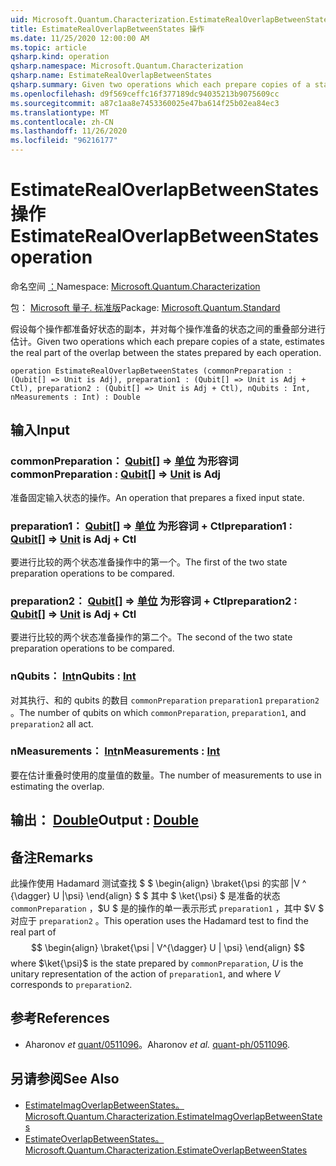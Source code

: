 ```yaml
---
uid: Microsoft.Quantum.Characterization.EstimateRealOverlapBetweenStates
title: EstimateRealOverlapBetweenStates 操作
ms.date: 11/25/2020 12:00:00 AM
ms.topic: article
qsharp.kind: operation
qsharp.namespace: Microsoft.Quantum.Characterization
qsharp.name: EstimateRealOverlapBetweenStates
qsharp.summary: Given two operations which each prepare copies of a state, estimates the real part of the overlap between the states prepared by each operation.
ms.openlocfilehash: d9f569ceffc16f377189dc94035213b9075609cc
ms.sourcegitcommit: a87c1aa8e7453360025e47ba614f25b02ea84ec3
ms.translationtype: MT
ms.contentlocale: zh-CN
ms.lasthandoff: 11/26/2020
ms.locfileid: "96216177"
---
```

# <a name="estimaterealoverlapbetweenstates-operation"></a><span data-ttu-id="508d8-102">EstimateRealOverlapBetweenStates 操作</span><span class="sxs-lookup"><span data-stu-id="508d8-102">EstimateRealOverlapBetweenStates operation</span></span>

<span data-ttu-id="508d8-103">命名空间 [：](xref:Microsoft.Quantum.Characterization)</span><span class="sxs-lookup"><span data-stu-id="508d8-103">Namespace: [Microsoft.Quantum.Characterization](xref:Microsoft.Quantum.Characterization)</span></span>

<span data-ttu-id="508d8-104">包： [Microsoft 量子. 标准版](https://nuget.org/packages/Microsoft.Quantum.Standard)</span><span class="sxs-lookup"><span data-stu-id="508d8-104">Package: [Microsoft.Quantum.Standard](https://nuget.org/packages/Microsoft.Quantum.Standard)</span></span>


<span data-ttu-id="508d8-105">假设每个操作都准备好状态的副本，并对每个操作准备的状态之间的重叠部分进行估计。</span><span class="sxs-lookup"><span data-stu-id="508d8-105">Given two operations which each prepare copies of a state, estimates the real part of the overlap between the states prepared by each operation.</span></span>

```qsharp
operation EstimateRealOverlapBetweenStates (commonPreparation : (Qubit[] => Unit is Adj), preparation1 : (Qubit[] => Unit is Adj + Ctl), preparation2 : (Qubit[] => Unit is Adj + Ctl), nQubits : Int, nMeasurements : Int) : Double
```


## <a name="input"></a><span data-ttu-id="508d8-106">输入</span><span class="sxs-lookup"><span data-stu-id="508d8-106">Input</span></span>

### <a name="commonpreparation--qubit--unit--is-adj"></a><span data-ttu-id="508d8-107">commonPreparation： [Qubit](xref:microsoft.quantum.lang-ref.qubit)[] => [单位](xref:microsoft.quantum.lang-ref.unit)  为形容词</span><span class="sxs-lookup"><span data-stu-id="508d8-107">commonPreparation : [Qubit](xref:microsoft.quantum.lang-ref.qubit)[] => [Unit](xref:microsoft.quantum.lang-ref.unit)  is Adj</span></span>

<span data-ttu-id="508d8-108">准备固定输入状态的操作。</span><span class="sxs-lookup"><span data-stu-id="508d8-108">An operation that prepares a fixed input state.</span></span>


### <a name="preparation1--qubit--unit--is-adj--ctl"></a><span data-ttu-id="508d8-109">preparation1： [Qubit](xref:microsoft.quantum.lang-ref.qubit)[] => [单位](xref:microsoft.quantum.lang-ref.unit)  为形容词 + Ctl</span><span class="sxs-lookup"><span data-stu-id="508d8-109">preparation1 : [Qubit](xref:microsoft.quantum.lang-ref.qubit)[] => [Unit](xref:microsoft.quantum.lang-ref.unit)  is Adj + Ctl</span></span>

<span data-ttu-id="508d8-110">要进行比较的两个状态准备操作中的第一个。</span><span class="sxs-lookup"><span data-stu-id="508d8-110">The first of the two state preparation operations to be compared.</span></span>


### <a name="preparation2--qubit--unit--is-adj--ctl"></a><span data-ttu-id="508d8-111">preparation2： [Qubit](xref:microsoft.quantum.lang-ref.qubit)[] => [单位](xref:microsoft.quantum.lang-ref.unit)  为形容词 + Ctl</span><span class="sxs-lookup"><span data-stu-id="508d8-111">preparation2 : [Qubit](xref:microsoft.quantum.lang-ref.qubit)[] => [Unit](xref:microsoft.quantum.lang-ref.unit)  is Adj + Ctl</span></span>

<span data-ttu-id="508d8-112">要进行比较的两个状态准备操作的第二个。</span><span class="sxs-lookup"><span data-stu-id="508d8-112">The second of the two state preparation operations to be compared.</span></span>


### <a name="nqubits--int"></a><span data-ttu-id="508d8-113">nQubits： [Int](xref:microsoft.quantum.lang-ref.int)</span><span class="sxs-lookup"><span data-stu-id="508d8-113">nQubits : [Int](xref:microsoft.quantum.lang-ref.int)</span></span>

<span data-ttu-id="508d8-114">对其执行、和的 qubits 的数目 `commonPreparation` `preparation1` `preparation2` 。</span><span class="sxs-lookup"><span data-stu-id="508d8-114">The number of qubits on which `commonPreparation`, `preparation1`, and `preparation2` all act.</span></span>


### <a name="nmeasurements--int"></a><span data-ttu-id="508d8-115">nMeasurements： [Int](xref:microsoft.quantum.lang-ref.int)</span><span class="sxs-lookup"><span data-stu-id="508d8-115">nMeasurements : [Int](xref:microsoft.quantum.lang-ref.int)</span></span>

<span data-ttu-id="508d8-116">要在估计重叠时使用的度量值的数量。</span><span class="sxs-lookup"><span data-stu-id="508d8-116">The number of measurements to use in estimating the overlap.</span></span>



## <a name="output--double"></a><span data-ttu-id="508d8-117">输出： [Double](xref:microsoft.quantum.lang-ref.double)</span><span class="sxs-lookup"><span data-stu-id="508d8-117">Output : [Double](xref:microsoft.quantum.lang-ref.double)</span></span>



## <a name="remarks"></a><span data-ttu-id="508d8-118">备注</span><span class="sxs-lookup"><span data-stu-id="508d8-118">Remarks</span></span>

<span data-ttu-id="508d8-119">此操作使用 Hadamard 测试查找 $ $ \begin{align} \braket{\psi 的实部 |V ^ {\dagger} U |\psi} \end{align} $ $ 其中 $ \ket{\psi} $ 是准备的状态 `commonPreparation` ，$U $ 是的操作的单一表示形式 `preparation1` ，其中 $V $ 对应于 `preparation2` 。</span><span class="sxs-lookup"><span data-stu-id="508d8-119">This operation uses the Hadamard test to find the real part of $$ \begin{align} \braket{\psi | V^{\dagger} U | \psi} \end{align} $$ where $\ket{\psi}$ is the state prepared by `commonPreparation`, $U$ is the unitary representation of the action of `preparation1`, and where $V$ corresponds to `preparation2`.</span></span>

## <a name="references"></a><span data-ttu-id="508d8-120">参考</span><span class="sxs-lookup"><span data-stu-id="508d8-120">References</span></span>

- <span data-ttu-id="508d8-121">Aharonov *et* [quant/0511096](https://arxiv.org/abs/quant-ph/0511096)。</span><span class="sxs-lookup"><span data-stu-id="508d8-121">Aharonov *et al.* [quant-ph/0511096](https://arxiv.org/abs/quant-ph/0511096).</span></span>

## <a name="see-also"></a><span data-ttu-id="508d8-122">另请参阅</span><span class="sxs-lookup"><span data-stu-id="508d8-122">See Also</span></span>

- [<span data-ttu-id="508d8-123">EstimateImagOverlapBetweenStates。</span><span class="sxs-lookup"><span data-stu-id="508d8-123">Microsoft.Quantum.Characterization.EstimateImagOverlapBetweenStates</span></span>](xref:Microsoft.Quantum.Characterization.EstimateImagOverlapBetweenStates)
- [<span data-ttu-id="508d8-124">EstimateOverlapBetweenStates。</span><span class="sxs-lookup"><span data-stu-id="508d8-124">Microsoft.Quantum.Characterization.EstimateOverlapBetweenStates</span></span>](xref:Microsoft.Quantum.Characterization.EstimateOverlapBetweenStates)